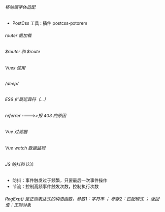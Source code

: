 ###### 移动端字体适配

- PostCss 工具 : 插件 postcss-pxtorem

###### router 懒加载

###### $router 和 $route

###### Vuex 使用

###### /deep/

###### ES6 扩展运算符（...）

###### referrer ---->>报 403 的原因

###### Vue 过滤器

###### Vue watch 数据监视

###### JS 防抖和节流

- 防抖：事件触发过于频繁，只要最后一次事件操作
- 节流：控制高频事件触发次数，控制执行次数

###### RegExp() 是正则表达式的构造函数，参数1：字符串 ；   参数2：匹配模式 ；  返回值：正则对象
